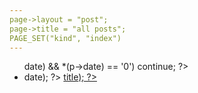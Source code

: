 ```yaml
---
page->layout = "post";
page->title = "all posts";
PAGE_SET("kind", "index")
---
```


<div class="home">

<ul class="post-list">
<? sort_pages(&global.pages);
for (int i = 0; i < global.posts.count; ++i) {
    SitePage* p = global.posts.items[i];
    if (DATA_IS(p, "kind", "index")) continue;
    if ((p->date) && *(p->date) == '0') continue; ?>
    <li><time datetime="<? STR(p->date); ?>"><? STR(p->date); ?></time> <a href="<? STR(p->url); ?>"><? STR(p->title); ?></a></li>
<? } ?>
</ul>

</div>
